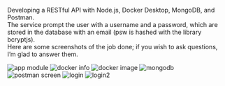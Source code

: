 Developing a RESTful API with Node.js, Docker Desktop, MongoDB, and Postman.  
The service prompt the user with a username and a password, which are stored in the database with an email (psw is hashed with the library bcryptjs).  
Here are some screenshots of the job done; if you wish to ask questions, I’m glad to answer them.

![app module](https://github.com/user-attachments/assets/6717f706-ed47-4d3c-a4d4-1ef322bf66b0)
![docker info](https://github.com/user-attachments/assets/02a4d4c2-4645-40b7-806b-cbd8c291f66d)
![docker image](https://github.com/user-attachments/assets/219cd3f3-7db9-4cf7-823d-0ea7840af9e8)
![mongodb](https://github.com/user-attachments/assets/d8f769c3-3f61-4905-aa78-859568ffb40a)
![postman screen](https://github.com/user-attachments/assets/ec06d4de-d226-4fae-912f-a65c7e1e6231)
![login](https://github.com/user-attachments/assets/65e71fa1-0ded-4e5d-8de8-54f74ec0f5bf)
![login2](https://github.com/user-attachments/assets/aedb5890-82a8-43fc-a6ec-ff91d8013f3c)

